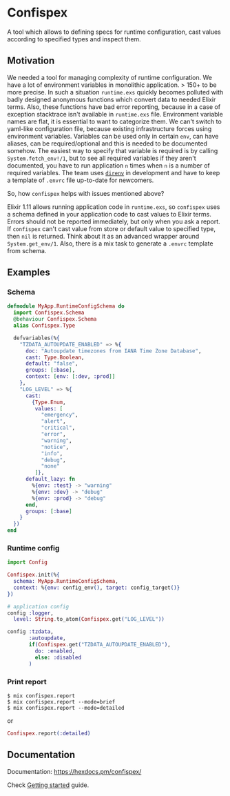 # Confispex
A tool which allows to defining specs for runtime configuration, cast values according to specified types and inspect them.

## Motivation
We needed a tool for managing complexity of runtime configuration.
We have a lot of environment variables in monolithic application. > 150+ to be more precise.
In such a situation `runtime.exs` quickly becomes polluted with badly designed anonymous functions which convert data to needed Elixir terms.
Also, these functions have bad error reporting, because in a case of exception stacktrace isn't available in `runtime.exs` file.
Environment variable names are flat, it is essential to want to categorize them.
We can't switch to yaml-like configuration file, because existing infrastructure forces using environment variables.
Variables can be used only in certain `env`, can have aliases, can be required/optional and this is needed to be documented somehow.
The easiest way to specify that variable is required is by calling `System.fetch_env!/1`, but to see all required variables if they aren't documented, you have to run application `n` times when `n` is a number of required variables.
The team uses [`direnv`](https://direnv.net/) in development and have to keep a template of `.envrc` file up-to-date for newcomers.

So, how `confispex` helps with issues mentioned above?

Elixir 1.11 allows running application code in `runtime.exs`, so `confispex` uses a schema defined in your application code to cast values to Elixir terms. Errors should not be reported immediately, but only when you ask a report. If `confispex` can't cast value from store or default value to specified type, then `nil` is returned. Think about it as an advanced wrapper around `System.get_env/1`. Also, there is a mix task to generate a `.envrc` template from schema.

## Examples

### Schema

```elixir
defmodule MyApp.RuntimeConfigSchema do
  import Confispex.Schema
  @behaviour Confispex.Schema
  alias Confispex.Type

  defvariables(%{
    "TZDATA_AUTOUPDATE_ENABLED" => %{
      doc: "Autoupdate timezones from IANA Time Zone Database",
      cast: Type.Boolean,
      default: "false",
      groups: [:base],
      context: [env: [:dev, :prod]]
    },
    "LOG_LEVEL" => %{
      cast:
        {Type.Enum,
         values: [
           "emergency",
           "alert",
           "critical",
           "error",
           "warning",
           "notice",
           "info",
           "debug",
           "none"
         ]},
      default_lazy: fn
        %{env: :test} -> "warning"
        %{env: :dev} -> "debug"
        %{env: :prod} -> "debug"
      end,
      groups: [:base]
    }
  })
end
```

### Runtime config

```elixir
import Config

Confispex.init(%{
  schema: MyApp.RuntimeConfigSchema,
  context: %{env: config_env(), target: config_target()}
})

# application config
config :logger,
  level: String.to_atom(Confispex.get("LOG_LEVEL"))

config :tzdata,
       :autoupdate,
       if(Confispex.get("TZDATA_AUTOUPDATE_ENABLED"),
         do: :enabled,
         else: :disabled
       )

```

### Print report

```
$ mix confispex.report
$ mix confispex.report --mode=brief
$ mix confispex.report --mode=detailed
```
or
```elixir
Confispex.report(:detailed)
```

## Documentation
Documentation: https://hexdocs.pm/confispex/

Check [Getting started](./docs/getting_started.md) guide.

